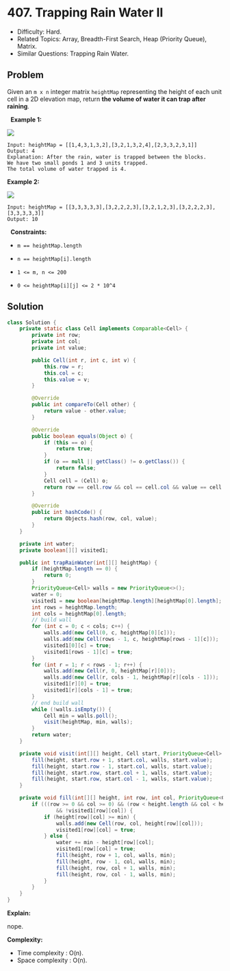 # 407. Trapping Rain Water II

- Difficulty: Hard.
- Related Topics: Array, Breadth-First Search, Heap (Priority Queue), Matrix.
- Similar Questions: Trapping Rain Water.

## Problem

Given an ```m x n``` integer matrix ```heightMap``` representing the height of each unit cell in a 2D elevation map, return **the volume of water it can trap after raining**.

 
**Example 1:**

![](https://assets.leetcode.com/uploads/2021/04/08/trap1-3d.jpg)

```
Input: heightMap = [[1,4,3,1,3,2],[3,2,1,3,2,4],[2,3,3,2,3,1]]
Output: 4
Explanation: After the rain, water is trapped between the blocks.
We have two small ponds 1 and 3 units trapped.
The total volume of water trapped is 4.
```

**Example 2:**

![](https://assets.leetcode.com/uploads/2021/04/08/trap2-3d.jpg)

```
Input: heightMap = [[3,3,3,3,3],[3,2,2,2,3],[3,2,1,2,3],[3,2,2,2,3],[3,3,3,3,3]]
Output: 10
```

 
**Constraints:**


	
- ```m == heightMap.length```
	
- ```n == heightMap[i].length```
	
- ```1 <= m, n <= 200```
	
- ```0 <= heightMap[i][j] <= 2 * 10^4```



## Solution

```java
class Solution {
    private static class Cell implements Comparable<Cell> {
        private int row;
        private int col;
        private int value;

        public Cell(int r, int c, int v) {
            this.row = r;
            this.col = c;
            this.value = v;
        }

        @Override
        public int compareTo(Cell other) {
            return value - other.value;
        }

        @Override
        public boolean equals(Object o) {
            if (this == o) {
                return true;
            }
            if (o == null || getClass() != o.getClass()) {
                return false;
            }
            Cell cell = (Cell) o;
            return row == cell.row && col == cell.col && value == cell.value;
        }

        @Override
        public int hashCode() {
            return Objects.hash(row, col, value);
        }
    }

    private int water;
    private boolean[][] visited1;

    public int trapRainWater(int[][] heightMap) {
        if (heightMap.length == 0) {
            return 0;
        }
        PriorityQueue<Cell> walls = new PriorityQueue<>();
        water = 0;
        visited1 = new boolean[heightMap.length][heightMap[0].length];
        int rows = heightMap.length;
        int cols = heightMap[0].length;
        // build wall
        for (int c = 0; c < cols; c++) {
            walls.add(new Cell(0, c, heightMap[0][c]));
            walls.add(new Cell(rows - 1, c, heightMap[rows - 1][c]));
            visited1[0][c] = true;
            visited1[rows - 1][c] = true;
        }
        for (int r = 1; r < rows - 1; r++) {
            walls.add(new Cell(r, 0, heightMap[r][0]));
            walls.add(new Cell(r, cols - 1, heightMap[r][cols - 1]));
            visited1[r][0] = true;
            visited1[r][cols - 1] = true;
        }
        // end build wall
        while (!walls.isEmpty()) {
            Cell min = walls.poll();
            visit(heightMap, min, walls);
        }
        return water;
    }

    private void visit(int[][] height, Cell start, PriorityQueue<Cell> walls) {
        fill(height, start.row + 1, start.col, walls, start.value);
        fill(height, start.row - 1, start.col, walls, start.value);
        fill(height, start.row, start.col + 1, walls, start.value);
        fill(height, start.row, start.col - 1, walls, start.value);
    }

    private void fill(int[][] height, int row, int col, PriorityQueue<Cell> walls, int min) {
        if (((row >= 0 && col >= 0) && (row < height.length && col < height[0].length))
                && !visited1[row][col]) {
            if (height[row][col] >= min) {
                walls.add(new Cell(row, col, height[row][col]));
                visited1[row][col] = true;
            } else {
                water += min - height[row][col];
                visited1[row][col] = true;
                fill(height, row + 1, col, walls, min);
                fill(height, row - 1, col, walls, min);
                fill(height, row, col + 1, walls, min);
                fill(height, row, col - 1, walls, min);
            }
        }
    }
}
```

**Explain:**

nope.

**Complexity:**

* Time complexity : O(n).
* Space complexity : O(n).
